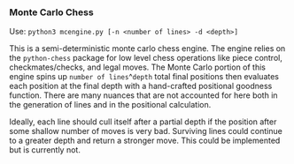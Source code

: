 ### Monte Carlo Chess ###

Use: `python3 mcengine.py [-n <number of lines> -d <depth>]`

This is a semi-deterministic monte carlo chess engine.
The engine relies on the `python-chess` package for low level chess operations like piece control, checkmates/checks, and legal moves.
The Monte Carlo portion of this engine spins up `number of lines`^`depth` total final positions then evaluates each position at the final depth with a hand-crafted positional goodness function.
There are many nuances that are not accounted for here both in the generation of lines and in the positional calculation.

Ideally, each line should cull itself after a partial depth if the position after some shallow number of moves is very bad. Surviving lines could continue to a greater depth and return a stronger move. This could be implemented but is currently not. 
